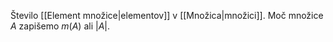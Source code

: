 Število [[Element množice|elementov]] v [[Množica|množici]]. Moč množice $A$ zapišemo $m(A)$ ali $|A|$.
